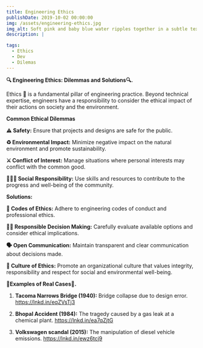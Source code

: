 ```yaml
---
title: Engineering Ethics
publishDate: 2019-10-02 00:00:00
img: /assets/engineering-ethics.jpg
img_alt: Soft pink and baby blue water ripples together in a subtle texture.
description: |

tags:
  - Ethics
  - Dev
  - Dilemas
---
```

**🔍 Engineering Ethics: Dilemmas and Solutions🔍.**

Ethics 🥷 is a fundamental pillar of engineering practice. Beyond technical expertise, engineers have a responsibility to consider the ethical impact of their actions on society and the environment.

**Common Ethical Dilemmas**

**⚠️ Safety:** Ensure that projects and designs are safe for the public.

**♻️ Environmental Impact:** Minimize negative impact on the natural environment and promote sustainability.

**⚔️ Conflict of Interest:** Manage situations where personal interests may conflict with the common good.

**👨‍👨‍👧 Social Responsibility:** Use skills and resources to contribute to the progress and well-being of the community.

**Solutions:**

**📙 Codes of Ethics:** Adhere to engineering codes of conduct and professional ethics.

**👷‍♀️ Responsible Decision Making:** Carefully evaluate available options and consider ethical implications.

**🗣️ Open Communication:** Maintain transparent and clear communication about decisions made.

**👥 Culture of Ethics:** Promote an organizational culture that values integrity, responsibility and respect for social and environmental well-being.

**🦺Examples of Real Cases🦺.**

1. **Tacoma Narrows Bridge (1940):** Bridge collapse due to design error. https://lnkd.in/eqZVsTj3

2. **Bhopal Accident (1984):** The tragedy caused by a gas leak at a chemical plant. https://lnkd.in/ea7qZjtG

3. **Volkswagen scandal (2015):** The manipulation of diesel vehicle emissions. https://lnkd.in/ewz6tcj9

